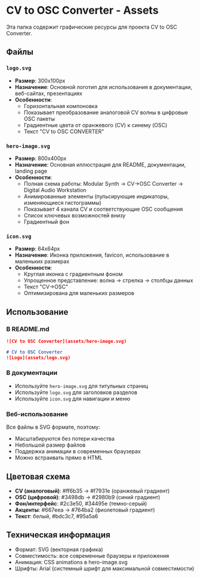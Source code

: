 # CV to OSC Converter - Assets

Эта папка содержит графические ресурсы для проекта CV to OSC Converter.

## Файлы

### `logo.svg`
- **Размер**: 300x100px
- **Назначение**: Основной логотип для использования в документации, веб-сайтах, презентациях
- **Особенности**: 
  - Горизонтальная компоновка
  - Показывает преобразование аналоговой CV волны в цифровые OSC пакеты
  - Градиентные цвета от оранжевого (CV) к синему (OSC)
  - Текст "CV to OSC CONVERTER"

### `hero-image.svg`
- **Размер**: 800x400px
- **Назначение**: Основная иллюстрация для README, документации, landing page
- **Особенности**:
  - Полная схема работы: Modular Synth → CV→OSC Converter → Digital Audio Workstation
  - Анимированные элементы (пульсирующие индикаторы, изменяющиеся гистограммы)
  - Показывает 4 канала CV и соответствующие OSC сообщения
  - Список ключевых возможностей внизу
  - Градиентный фон

### `icon.svg`
- **Размер**: 64x64px
- **Назначение**: Иконка приложения, favicon, использование в маленьких размерах
- **Особенности**:
  - Круглая иконка с градиентным фоном
  - Упрощенное представление: волна → стрелка → столбцы данных
  - Текст "CV→OSC"
  - Оптимизирована для маленьких размеров

## Использование

### В README.md
```markdown
![CV to OSC Converter](assets/hero-image.svg)

# CV to OSC Converter
![Logo](assets/logo.svg)
```

### В документации
- Используйте `hero-image.svg` для титульных страниц
- Используйте `logo.svg` для заголовков разделов
- Используйте `icon.svg` для навигации и меню

### Веб-использование
Все файлы в SVG формате, поэтому:
- Масштабируются без потери качества
- Небольшой размер файлов
- Поддержка анимации в современных браузерах
- Можно встраивать прямо в HTML

## Цветовая схема

- **CV (аналоговый)**: #ff6b35 → #f7931e (оранжевый градиент)
- **OSC (цифровой)**: #3498db → #2980b9 (синий градиент) 
- **Фон/интерфейс**: #2c3e50, #34495e (темно-серый)
- **Акценты**: #667eea → #764ba2 (фиолетовый градиент)
- **Текст**: белый, #bdc3c7, #95a5a6

## Техническая информация

- Формат: SVG (векторная графика)
- Совместимость: все современные браузеры и приложения
- Анимация: CSS animations в hero-image.svg
- Шрифты: Arial (системный шрифт для максимальной совместимости)
